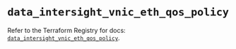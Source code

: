 # `data_intersight_vnic_eth_qos_policy`

Refer to the Terraform Registry for docs: [`data_intersight_vnic_eth_qos_policy`](https://registry.terraform.io/providers/ciscodevnet/intersight/1.0.71/docs/data-sources/vnic_eth_qos_policy).
